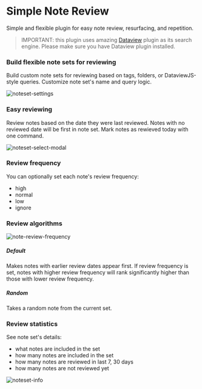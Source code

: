 # Simple Note Review
Simple and flexible plugin for easy note review, resurfacing, and repetition.

> IMPORTANT: this plugin uses amazing [Dataview](https://github.com/blacksmithgu/obsidian-dataview) plugin as its search engine. 
Please make sure you have Dataview plugin installed.

### Build flexible note sets for reviewing
Build custom note sets for reviewing based on tags, folders, or DataviewJS-style queries.
Customize note set's name and query logic.

![noteset-settings](https://user-images.githubusercontent.com/13811500/201546449-0af569e8-2c0b-4716-8728-64ce6c9dc830.png)

### Easy reviewing
Review notes based on the date they were last reviewed. 
Notes with no reviewed date will be first in note set.
Mark notes as rewieved today with one command.

![noteset-select-modal](https://user-images.githubusercontent.com/36126057/187531666-55f6b7fc-7e14-4184-ac3e-f37843bd3a94.png)

### Review frequency
You can optionally set each note's review frequency:
- high
- normal
- low
- ignore

### Review algorithms
![note-review-frequency](https://user-images.githubusercontent.com/36126057/192049630-bb1455eb-e2b1-4abd-9440-beb8dfac7818.png)
##### Default
Makes notes with earlier review dates appear first.
If review frequency is set, notes with higher review frequency will rank significantly higher than those with lower review frequency.
##### Random
Takes a random note from the current set.

### Review statistics
See note set's details: 
- what notes are included in the set
- how many notes are included in the set
- how many notes are reviewed in last 7, 30 days
- how many notes are not reviewed yet

![noteset-info](https://user-images.githubusercontent.com/36126057/187531702-4de555fe-6229-4885-92a1-a591bbc33615.png)
